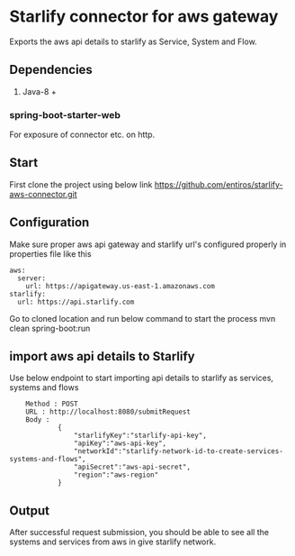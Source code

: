 # Starlify connector for aws gateway
Exports the aws api details to starlify as Service, System and Flow.

## Dependencies
1. Java-8 +

### spring-boot-starter-web
For exposure of connector etc. on http.



## Start
First clone the project using below link
https://github.com/entiros/starlify-aws-connector.git

## Configuration
Make sure proper aws api gateway and starlify url's configured properly in properties file like this

```
aws:
  server:
    url: https://apigateway.us-east-1.amazonaws.com
starlify:
  url: https://api.starlify.com

```

Go to cloned location and run below command to start the process
mvn clean spring-boot:run

## import aws api details to Starlify
Use below endpoint to start importing api details to starlify as services, systems and flows

```
	Method : POST
	URL : http://localhost:8080/submitRequest
	Body : 
			{
				"starlifyKey":"starlify-api-key",
				"apiKey":"aws-api-key",
				"networkId":"starlify-network-id-to-create-services-systems-and-flows",
				"apiSecret":"aws-api-secret",
                "region":"aws-region"
			}
```

## Output
After successful request submission, you should be able to see all the systems and services from aws in give starlify network.